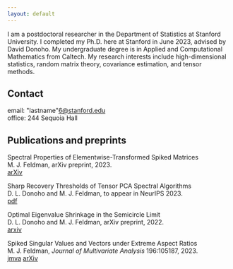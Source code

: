 ```yaml
---
layout: default
---
```


I am a postdoctoral researcher in the Department of Statistics at Stanford University. I completed my Ph.D. here at Stanford in June 2023, advised by David Donoho. My undergraduate degree is in Applied and Computational Mathematics from Caltech. My research interests include high-dimensional statistics, random matrix theory, covariance estimation, and tensor methods. 

## Contact

email:  "lastname"6@stanford.edu\
office: 244 Sequoia Hall 

## Publications and preprints

Spectral Properties of Elementwise-Transformed Spiked Matrices\
M. J. Feldman, arXiv preprint, 2023.\
[arXiv](https://arxiv.org/abs/2311.02040)

Sharp Recovery Thresholds of Tensor PCA Spectral Algorithms\
D. L. Donoho and M. J. Feldman, to appear in NeurIPS 2023.\
[pdf](https://github.com/Michael-Feldman/Michael-Feldman.github.io/blob/main/assets/NeurIPS_tensor_pca.pdf)

Optimal Eigenvalue Shrinkage in the Semicircle Limit\
D. L. Donoho and M. J. Feldman, arXiv preprint, 2022.\
[arxiv](https://arxiv.org/abs/2210.04488)

Spiked Singular Values and Vectors under Extreme Aspect Ratios\
M. J. Feldman, _Journal of Multivariate Analysis_ 196:105187, 2023.\
[jmva](https://www.sciencedirect.com/science/article/pii/S0047259X23000337?via%3Dihub)
[arXiv](https://arxiv.org/abs/2104.15127)
 
